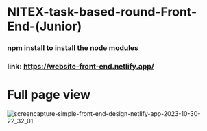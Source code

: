 # NITEX-task-based-round-Front-End-(Junior)

### npm install to install the node modules

### link: https://website-front-end.netlify.app/
# Full page view

![screencapture-simple-front-end-design-netlify-app-2023-10-30-22_32_01](https://github.com/md-azmi-siddique/nitex-task-based-round-Front-End-Junior-/assets/73628141/75655ede-ff85-4a2b-88d6-4ddf89a75e9e)

